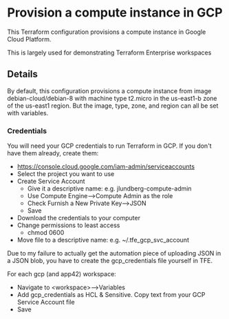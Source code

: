 # Provision a compute instance in GCP
This Terraform configuration provisions a compute instance in Google Cloud Platform.

This is largely used for demonstrating Terraform Enterprise workspaces

## Details
By default, this configuration provisions a compute instance from image debian-cloud/debian-8 with machine type t2.micro in the us-east1-b zone of the us-east1 region. But the image, type, zone, and region can all be set with variables.

### Credentials
 
You will need your GCP credentials to run Terraform in GCP.  If you don't have them already, create them:

* https://console.cloud.google.com/iam-admin/serviceaccounts
* Select the project you want to use
* Create Service Account
  * Give it a descriptive name: e.g. jlundberg-compute-admin
  * Use Compute Engine-->Compute Admin as the role
  * Check Furnish a New Private Key-->JSON
  * Save
* Download the credentials to your computer
* Change permissions to least access
  * chmod 0600 <file>
* Move file to a descriptive name: e.g. ~/.tfe_gcp_svc_account

Due to my failure to actually get the automation piece of uploading JSON in a JSON blob, you have to create the gcp_credentials file yourself in TFE.

For each gcp (and app42) workspace:
* Navigate to \<workspace>-->Variables
* Add gcp_credentials as HCL & Sensitive.   Copy text from your GCP Service Account file
* Save
